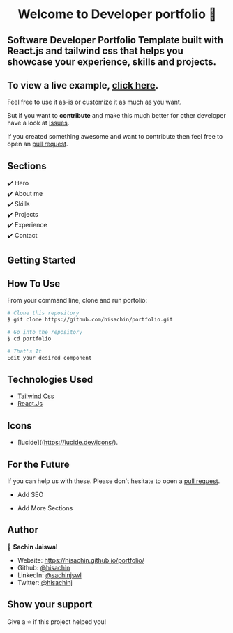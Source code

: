 <h1 align="center">Welcome to Developer portfolio 👋</h1>

## Software Developer Portfolio Template built with React.js and tailwind css that helps you showcase your experience, skills and projects.

## To view a live example, **[click here](https://hisachin.github.io/portfolio/)**.

Feel free to use it as-is or customize it as much as you want.

But if you want to **contribute** and make this much better for other developer have a look at [Issues](https://github.com/hisachin/portfolio/issues).

If you created something awesome and want to contribute then feel free to open an [pull request](https://github.com/hisachin/portfolio/pulls).


## Sections

✔️ Hero\
✔️ About me\
✔️ Skills\
✔️ Projects\
✔️ Experience\
✔️ Contact

## Getting Started

## How To Use

From your command line, clone and run portolio:

```bash
# Clone this repository
$ git clone https://github.com/hisachin/portfolio.git

# Go into the repository
$ cd portfolio

# That's It
Edit your desired component
```

## Technologies Used

- [Tailwind Css](https://tailwindcss.com/)
- [React.Js](https://react.dev/)

## Icons

- [lucide]((https://lucide.dev/icons/).

## For the Future

If you can help us with these. Please don't hesitate to open a [pull request](https://github.com/hisachin/portfolio/pulls).

-   Add SEO

-   Add More Sections

## Author

👤 **Sachin Jaiswal**

-   Website: https://hisachin.github.io/portfolio/
-   Github: [@hisachin](https://github.com/hisachin)
-   LinkedIn: [@sachinjswl](https://linkedin.com/in/sachinjswl)
-   Twitter: [@hisachinj](https://twitter.com/hisachinj)

## Show your support

Give a ⭐️ if this project helped you!
